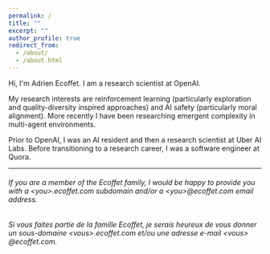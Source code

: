 ```yaml
---
permalink: /
title: ""
excerpt: ""
author_profile: true
redirect_from: 
  - /about/
  - /about.html
---
```


Hi, I'm Adrien Ecoffet. I am a research scientist at OpenAI.

My research interests are reinforcement learning (particularly exploration and quality-diversity inspired approaches) and AI safety (particularly moral alignment). More recently I have been researching emergent complexity in multi-agent environments.

Prior to OpenAI, I was an AI resident and then a research scientist at Uber AI Labs. Before transitioning to a research career, I was a software engineer at Quora.

---

###### If you are a member of the Ecoffet family, I would be happy to provide you with a \<you\>&#8203;.ecoffet.com subdomain and/or a \<you\>&#8203;@ecoffet.com email address.
###### Si vous faites partie de la famille Ecoffet, je serais heureux de vous donner un sous-domaine \<vous\>&#8203;.ecoffet.com et/ou une adresse e-mail \<vous\>&#8203;@ecoffet.com.
